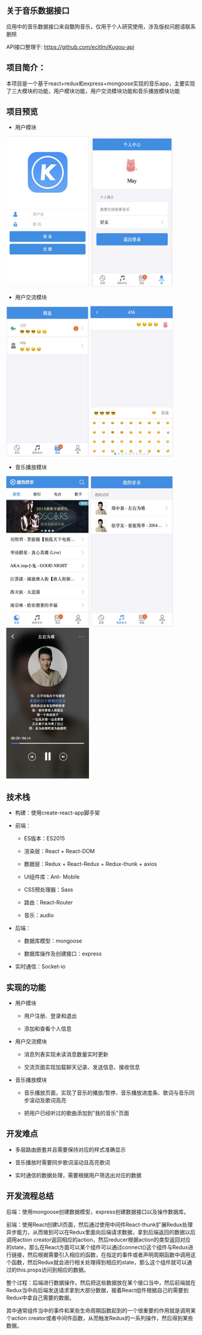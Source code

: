 ## 关于音乐数据接口

   应用中的音乐数据接口来自酷狗音乐，仅用于个人研究使用，涉及版权问题请联系删除

   API接口整理于: https://github.com/ecitlm/Kugou-api

## 项目简介：

   本项目是一个基于react+redux和express+mongoose实现的音乐app，主要实现了三大模块的功能，用户模块功能，用户交流模块功能和音乐播放模块功能

## 项目预览

  + 用户模块

 <img src="./preview/登录.jpeg" alt="登录" width="220" height="400"  />
 <img src="./preview/个人中心.jpeg" alt="登录" width="220" height="400"  />


 + 用户交流模块

 <img src="./preview/消息列表.jpeg" alt="登录" width="220" height="400"  />
 <img src="./preview/聊天页面.jpeg" alt="登录" width="220" height="400"  />


 + 音乐播放模块
  <img src="./preview/发现.jpeg" alt="登录" width="220" height="400"  />
 <img src="./preview/我的音乐.jpeg" alt="登录" width="220" height="400"  />
   <img src="./preview/音乐播放.jpeg" alt="登录" width="220" height="400"  />

## 技术栈

 + 构建：使用create-react-app脚手架

 + 前端：

    + ES版本：ES2015

    + 渲染层：React + React-DOM

    + 数据层：Redux + React-Redux + Redux-thunk + axios

    + UI组件库：Ant- Mobile

    + CSS预处理器：Sass

    + 路由：React-Router

    + 音乐：audio

+ 后端：

    + 数据库模型：mongoose

    + 数据库操作及创建接口：express

+ 实时通信：Socket-io


## 实现的功能

 + 用户模块

    + 用户注册、登录和退出

    + 添加和查看个人信息


 + 用户交流模块

    + 消息列表实现未读消息数量实时更新

    + 交流页面实现加载聊天记录、发送信息、接收信息


 + 音乐播放模块

    + 音乐播放页面，实现了音乐的播放/暂停、音乐播放进度条、歌词与音乐同步滚动及歌词高亮

    + 把用户已经听过的歌曲添加到"我的音乐"页面


## 开发难点

   + 多层路由嵌套并且需要保持对应的样式准确显示

   + 音乐播放时需要同步歌词滚动且高亮歌词

   + 实时通信的数据处理，需要根据用户筛选出对应的数据

## 开发流程总结

   后端：使用mongoose创建数据模型，express创建数据接口以及操作数据库。

   前端：使用React创建UI页面，然后通过使用中间件React-thunk扩展Redux处理异步能力，从而做到可以在Redux里面向后端请求数据，拿到后端返回的数据以后调用action creator返回相应的action，然后reducer根据action的类型返回对应的state，那么在React方面可以某个组件可以通过connect()这个组件与Redux进行链接，然后根据需要引入相应的函数，在指定的事件或者声明周期函数中调用这个函数，然后Redux就会进行相关处理得到相应的state，那么这个组件就可以通过的this.props访问到相应的数据。

   整个过程：后端进行数据操作，然后把这些数据放在某个接口当中，然后前端就在Redux当中向后端发送请求拿到大部分数据，接着React组件根据自己的需要到Redux中拿自己需要的数据。

   其中通常组件当中的事件和某些生命周期函数起到的一个很重要的作用就是调用某个action creator或者中间件函数，从而触发Redux的一系列操作，然后得到某些数据。








